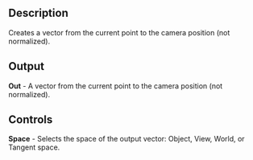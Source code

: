 ## Description
Creates a vector from the current point to the camera position (not normalized).

## Output
**Out** - A vector from the current point to the camera position (not normalized).

## Controls
**Space** - Selects the space of the output vector: Object, View, World, or Tangent space.